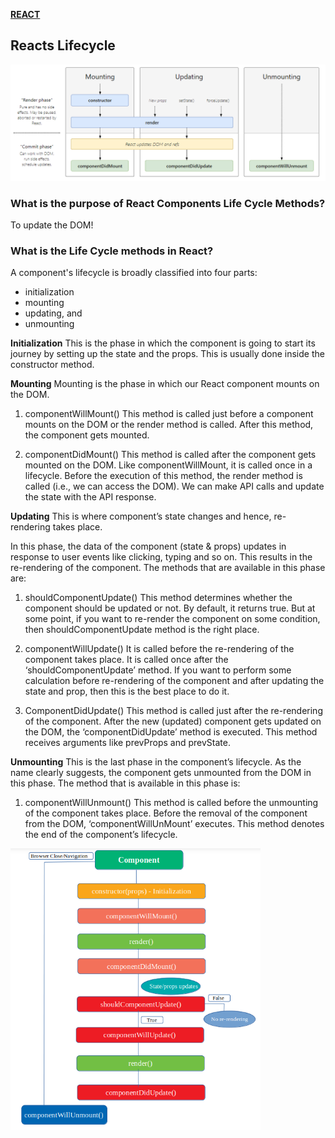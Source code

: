 [**REACT**](react.md)

## Reacts Lifecycle

<img src="../images/lifecycle.jpg" width="800"/> 

### What is the purpose of React Components Life Cycle Methods?

To update the DOM!

### What is the Life Cycle methods in React?

A component's lifecycle is broadly classified into four parts:
* initialization
* mounting
* updating, and
* unmounting

**Initialization**
This is the phase in which the component is going to start its journey by setting up the state and the props. This is usually done inside the constructor method.

**Mounting**
Mounting is the phase in which our React component mounts on the DOM.

1. componentWillMount()
This method is called just before a component mounts on the DOM or the render method is called. After this method, the component gets mounted.

2. componentDidMount()
This method is called after the component gets mounted on the DOM. Like componentWillMount, it is called once in a lifecycle. Before the execution of this method, the render method is called (i.e., we can access the DOM). We can make API calls and update the state with the API response.

**Updating**
This is where component’s state changes and hence, re-rendering takes place.

In this phase, the data of the component (state & props) updates in response to user events like clicking, typing and so on. This results in the re-rendering of the component. The methods that are available in this phase are:

1. shouldComponentUpdate()
This method determines whether the component should be updated or not. By default, it returns true. But at some point, if you want to re-render the component on some condition, then shouldComponentUpdate method is the right place.

2. componentWillUpdate()
It is called before the re-rendering of the component takes place. It is called once after the ‘shouldComponentUpdate’ method. If you want to perform some calculation before re-rendering of the component and after updating the state and prop, then this is the best place to do it.

3. ComponentDidUpdate()
This method is called just after the re-rendering of the component. After the new (updated) component gets updated on the DOM, the ‘componentDidUpdate’ method is executed. This method receives arguments like prevProps and prevState.

**Unmounting**
This is the last phase in the component’s lifecycle. As the name clearly suggests, the component gets unmounted from the DOM in this phase. The method that is available in this phase is:

1.  componentWillUnmount()
This method is called before the unmounting of the component takes place. Before the removal of the component from the DOM, ‘componentWillUnMount’ executes. This method denotes the end of the component’s lifecycle.

<img src="../images/chartlige.png" width="400"/> 
